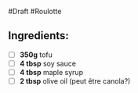 #Draft #Roulotte 

## Ingredients:
- [ ] **350g** tofu
- [ ] **4 tbsp** soy sauce 
- [ ] **4 tbsp** maple syrup
- [ ] **2 tbsp** olive oil (peut être canola?)